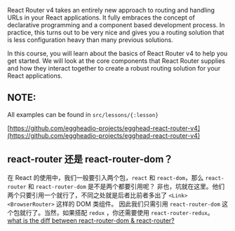
React Router v4 takes an entirely new approach to routing and handling URLs in your React applications. It fully embraces the concept of declarative programming and a component based development process. In practice, this turns out to be very nice and gives you a routing solution that is less configuration heavy than many previous solutions.

In this course, you will learn about the basics of React Router v4 to help you get started. We will look at the core components that React Router supplies and how they interact together to create a robust routing solution for your React applications.

## NOTE:
All examples can be found in `src/lessons/{:lesson}`

[https://github.com/eggheadio-projects/egghead-react-router-v4](https://github.com/eggheadio-projects/egghead-react-router-v4)



## react-router 还是 react-router-dom？
在 React 的使用中，我们一般要引入两个包，``react`` 和 ``react-dom``，那么 ``react-router`` 和  ``react-router-dom`` 是不是两个都要引用呢？
非也，坑就在这里。他们两个只要引用一个就行了，不同之处就是后者比前者多出了 ``<Link>`` ``<BrowserRouter>`` 这样的 DOM 类组件。
因此我们只需引用 ``react-router-dom`` 这个包就行了。当然，如果搭配 ``redux`` ，你还需要使用 ``react-router-redux``。
[what is the diff between react-router-dom & react-router?](https://github.com/ReactTraining/react-router/issues/4648)
